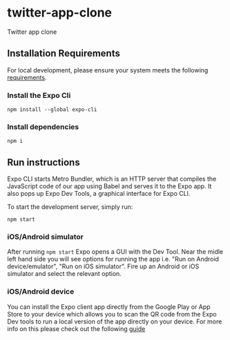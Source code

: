   # twitter-app-clone
  Twitter app clone 

  ## Installation Requirements

  For local development, please ensure your system meets the following [requirements](https://docs.expo.io/get-started/installation/#requirements).


  ### Install the Expo Cli

  ```
  npm install --global expo-cli
  ```

  ### Install dependencies

  ```
  npm i
  ```

  ## Run instructions

  Expo CLI starts Metro Bundler, which is an HTTP server that compiles the JavaScript code of our app using Babel and serves it to the Expo app. It also pops up Expo Dev Tools, a graphical interface for Expo CLI.

  To start the development server, simply run:

  ```
  npm start
  ```

  ### iOS/Android simulator

  After running `npm start` Expo opens a GUI with the Dev Tool. Near the midle left hand side you will see options for running the app i.e. "Run on Android device/emulator", "Run on iOS simulator". Fire up an Android or iOS simulator and select the relevant option.

  ### iOS/Android device

  You can install the Expo client app directly from the Google Play or App Store to your device which allows you to scan the QR code from the Expo Dev tools to run a local version of the app directly on your device. For more info on this please check out the following [guide](https://docs.expo.io/get-started/create-a-new-app/#opening-the-app-on-your-phonetablet)
